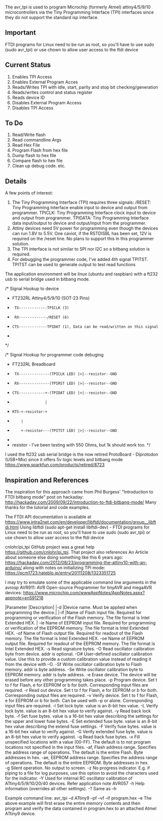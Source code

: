 The avr_tpi is used to program Microchip (formerly Atmel) attiny4/5/9/10 microcontrollers via the Tiny Programming Interface (TPI) interfaces since they do not support the standard isp interface.  

Important
---------
FTDI programs for Linux need to be run as root, so you'll have to use sudo (sudo avr_tpi) or use chown to allow user access to the ftdi device

Current Status
--------------
1. Enables TPI Access
2. Enables External Program Acces
3. Reads/Writes TPI with idle, start, parity and stop bit checking/generation
4. Reads/writes control and status register
5. Reads device ID
6. Disables External Program Access
7. Disables TPI Access

To Do
-----
1. Read/Write flash
2. Read commandline Args
3. Read Hex File
4. Program Flash from hex file
5. Dump flash to hex file
6. Compare flash to hex file
7. Clean up debug code. etc.


Details
-------

A few points of interest:
1. The Tiny Programming Interface (TPI) requires three signals:
   /RESET: Tiny Programming Interface enable input to device and output from programmer.
   TPICLK: Tiny Programming Interface clock input to device and output from programmer.
   TPIDATA: Tiny Programming Interface data input/output to device and output/input from the programmer.
2. Attiny devices need 5V power for programming even though the devices can run 1.8V to 5.5V.
   One caviot, if the RSTDISBL has been set, 12V is required on the /reset line. No plans to support this in this programmer solution.
3. The TPI interface is not similar to SPI nor I2C so a bitbang solution is required.
4. For debugging the programmer code, I've added 4th signal TPITST.  TPITST can be used to generate output to test read functions

The application environment will be linux (ubuntu and raspbian) with a ft232 usb to serial bridge used in bitbang mode.

/*      Signal Hookup to device
* FT232RL             Attiny4/5/9/10 (SOT-23 Pins)
*      TX-------------TPICLK (3)
*      RX-------------/RESET (6)
*     CTS-------------TPIDAT (1), Data can be read/written on this signal
* 
*/



/*      Signal Hookup for programmer code debuging
* FT232RL              Breadboard
*      TX--------------(TPICLK LED) |>|--resistor--GND
*      RX--------------(TPIRST LED) |>|--resistor--GND
*     CTS------------+-(TPIDAT LED) |>|--resistor--GND
*                    |  
*     RTS-+-resistor-+ 
*         |
*         +-resistor---(TPITST LED) |>|--resistor--GND 
*
*   resistor - I've been testing with 550 Ohms, but 1k should work too.
*/

I used the ft232 usb serial bridge is the now retired ProtoBoard - Diprotodon (USB+Mix) since it offers 5v logic levels and bitbang mode
https://www.sparkfun.com/products/retired/8723


Inspiration and References
--------------------------
The inspiration for this approach came from Phil Burgess' "Introduction to FTDI bitbang mode" post on hackaday: http://hackaday.com/2009/09/22/introduction-to-ftdi-bitbang-mode/ Many thanks for the tutorial and code examples.

The FTDI API documentation is available at https://www.intra2net.com/en/developer/libftdi/documentation/group__libftdi.html
Using libftdi (sudo apt-get install libftdi-dev) 
	 - FTDI programs for Linux need to be run as root, so you'll have to use sudo (sudo avr_tpi) or use chown to allow user access to the ftdi device

cnlohr/pi_tpi GitHub project was a great help https://github.com/cnlohr/pi_tpi.   That project also references An Article about someone else doing something like this 6 years ago: https://hackaday.com/2012/08/23/programming-the-attiny10-with-an-arduino/ along with notes on initializing TPI mode: https://pcm1723.hateblo.jp/entry/20111208/1323351725

I may try to emulate some of the applicable command line arguments in the avrosp AVR911: AVR Open-source Programmer for tinyAVR and megaAVR devices: https://www.microchip.com/wwwAppNotes/AppNotes.aspx?appnote=en591218

|Parameter	|Description|
|-d<name>	|Device name. Must be applied when programming the device.| 
|-if<infile>	|Name of Flash input file. Required for programming or verification of the Flash memory. The file format is Intel Extended HEX. |
-ie<infile>	Name of EEPROM input file. Required for programming or verification of the EEPROM memory. The file format is Intel Extended HEX. 
-of<outfile>	Name of Flash output file. Required for readout of the Flash memory. The file format is Intel Extended HEX. 
-oe<outfile>	Name of EEPROM output file. Required for readout of the EEPROM memory. The file format is Intel Extended HEX. 
-s	Read signature bytes. 
-O<addr>	Read oscillator calibration byte from device. addr is optional. 
-O#<value>	User-defined oscillator calibration value. Use this to provide a custom calibration value instead of reading it from the device with –O<addr>. 
-Sf<addr>	Write oscillator calibration byte to Flash memory. addr is byte address. 
-Se<addr>	Write oscillator calibration byte to EEPROM memory. addr is byte address. 
-e	Erase device. The device will be erased before any other programming takes place. 
-p<t>	Program device. Set t to f for Flash, e for EEPROM or b for both. Corresponding input files are required. 
-r<t>	Read out device. Set t to f for Flash, e for EEPROM or b for both. Corresponding output files are required. 
-v<t>	Verify device. Set t to f for Flash, e for EEPROM or b for both. Can be used with –p<t> or alone. Corresponding input files are required. 
-l<value>	Set lock byte. value is an 8-bit hex value. 
-L<value>	Verify lock byte. value is an 8-bit hex value to verify against. 
-y	Read back lock byte. 
-f<value>	Set fuse bytes. value is a 16-bit hex value describing the settings for the upper and lower fuse bytes. 
-E<value>	Set extended fuse byte. value is an 8-bit hex value describing the extend fuse settings. 
-F<value>	Verify fuse bytes. value is a 16-bit hex value to verify against. 
-G<value>	Verify extended fuse byte. value is an 8-bit hex value to verify against. 
-q	Read back fuse bytes. 
-x<value>	Fill unspecified locations with a value (00-FF). The default is to not program locations not specified in the input files. 
-af<start>,<stop>	Flash address range. Specifies the address range of operations. The default is the entire Flash. Byte addresses in hex. 
-ae<start>,<stop>	EEPROM address range. Specifies the address range of operations. The default is the entire EEPROM. Byte addresses in hex.  
-g	Silent operation. No output to screen. 
-z	No progress indicator. E.g. if piping to a file for log purposes, use this option to avoid the characters used for the indicator. 
-Y<addr>	Used for internal RC oscillator calibration of ATtiny4/5/9/10/20/40 devices. Refer application note AVR057 
-h	Help information (overrides all other settings). 
-?	Same as –h

Example command line:
avr_tpi –d ATtiny9 –pf –vf –if program.hex –e 
The above example will first erase the entire memory contents and then program and verify the data contained in 
program.hex to an attached Atmel ATtiny9 device. 
